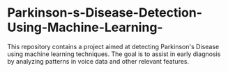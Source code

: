 # Parkinson-s-Disease-Detection-Using-Machine-Learning-
This repository contains a project aimed at detecting Parkinson's Disease using machine learning techniques. The goal is to assist in early diagnosis by analyzing patterns in voice data and other relevant features.
